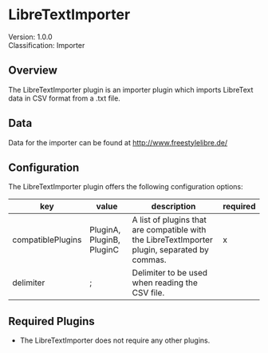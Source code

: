 # LibreTextImporter
Version: 1.0.0  
Classification: Importer

Overview
-----
The LibreTextImporter plugin is an importer plugin which imports LibreText data in CSV format from a .txt file.

Data
-----
Data for the importer can be found at http://www.freestylelibre.de/

Configuration
-----
The LibreTextImporter plugin offers the following configuration options:

| key  | value | description | required |
| ------------- | ------------- |  ------------- | ------------- |
| compatiblePlugins | PluginA, PluginB, PluginC | A list of plugins that are compatible with the LibreTextImporter plugin, separated by commas. | x
| delimiter | ; | Delimiter to be used when reading the CSV file. | 

Required Plugins
-----
 - The LibreTextImporter does not require any other plugins.